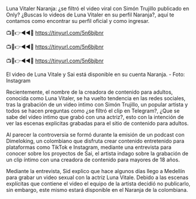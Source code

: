 Luna Vitaler Naranja: ¿se filtró el video viral con Simón Trujillo publicado en Only?
¿Buscas lo videos de Luna Vitaler en su perfil Naranja?, aquí te contamos como encontrar su perfil oficial y como ingresar.

📺📱👉◄◄🔴  https://tinyurl.com/5n6bjbnr

📺📱👉◄◄🔴  https://tinyurl.com/5n6bjbnr

📺📱👉◄◄🔴  https://tinyurl.com/5n6bjbnr

El video de Luna Vitale y Sai está disponible en su cuenta Naranja. - Foto: Instagram

Recientemente, el nombre de la creadora de contenido para adultos, conocida como Luna Vitaler, se ha vuelto tendencia en las redes sociales, tras la grabación de un video intimo con Simón Trujillo, un popular artista y todos se hacen preguntas como ¿se filtró el clip en Telegram?, ¿Que se sabe del video intimo que grabó con una actriz?, esto con la intención de ver las escenas explicitas grabadas para el sitio de contenido para adultos.

Al parecer la controversia se formó durante la emisión de un podcast con Dimeloking, un colombiano que disfruta crear contenido entretenido para plataformas como TikTok e Instagram, mediante una entrevista para conocer sobre los proyectos de Sai, el artista indago sobre la grabación de un clip íntimo con una creadora de contenido para mayores de 18 años.

Mediante la entrevista, Sid explico que hace algunos días llego a Medellín para grabar un video sexual con la actriz Luna Vitale. Debido a las escenas explícitas que contiene el video el equipo de la artista decidió no publicarlo, sin embargo, este mismo estará disponible en el Naranja de la colombiana.

